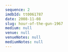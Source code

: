 ```yaml
---
sequence: 2
imdbId: tt0061787
date: 2008-11-08
slug: hour-of-the-gun-1967
medium: null
venue: null
venueNotes: null
mediumNotes: null
---
```


